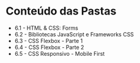 # Conteúdo das Pastas

- 6.1 - HTML & CSS: Forms
- 6.2 - Bibliotecas JavaScript e Frameworks CSS
- 6.3 - CSS Flexbox - Parte 1
- 6.4 - CSS Flexbox - Parte 2
- 6.5 - CSS Responsivo - Mobile First
